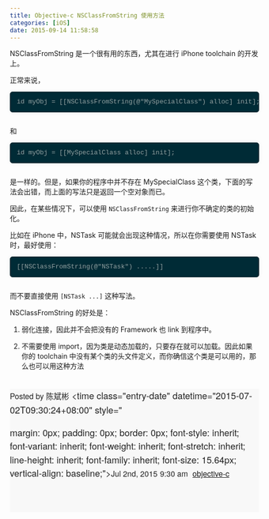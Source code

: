 ```yaml
---
title: Objective-c NSClassFromString 使用方法
categories: [iOS]
date: 2015-09-14 11:58:58
---
```


NSClassFromString 是一个很有用的东西，尤其在进行 iPhone toolchain 的开发上。

正常来说，
<pre style="margin-top: 0px; margin-bottom: 2.1em; padding: 0.8em 1em; border: 1px solid rgb(5, 35, 43); font-style: inherit; font-variant: inherit; font-weight: inherit; font-stretch: inherit; line-height: 1.45em; font-family: Menlo, Monaco, &#39;Andale Mono&#39;, &#39;lucida console&#39;, &#39;Courier New&#39;, monospace; font-size: 13px; vertical-align: baseline; box-shadow: rgba(0, 0, 0, 0.0588235) 0px 0px 10px; border-radius: 0.4em; color: rgb(147, 161, 161); overflow: auto; background-image: url(http://cnbin.github.io/images/noise.png?1431911703); background-color: rgb(0, 43, 54); background-position: 0% 0%;" class="brush:java;toolbar:false;">id&nbsp;myObj&nbsp;=&nbsp;[[NSClassFromString(@&quot;MySpecialClass&quot;)&nbsp;alloc]&nbsp;init];</pre>

和
<pre style="margin-top: 0px; margin-bottom: 2.1em; padding: 0.8em 1em; border: 1px solid rgb(5, 35, 43); font-style: inherit; font-variant: inherit; font-weight: inherit; font-stretch: inherit; line-height: 1.45em; font-family: Menlo, Monaco, &#39;Andale Mono&#39;, &#39;lucida console&#39;, &#39;Courier New&#39;, monospace; font-size: 13px; vertical-align: baseline; box-shadow: rgba(0, 0, 0, 0.0588235) 0px 0px 10px; border-radius: 0.4em; color: rgb(147, 161, 161); overflow: auto; background-image: url(http://cnbin.github.io/images/noise.png?1431911703); background-color: rgb(0, 43, 54); background-position: 0% 0%;" class="brush:cpp;toolbar:false;">id&nbsp;myObj&nbsp;=&nbsp;[[MySpecialClass&nbsp;alloc]&nbsp;init];</pre>

是一样的。但是，如果你的程序中并不存在 MySpecialClass 这个类，下面的写法会出错，而上面的写法只是返回一个空对象而已。

因此，在某些情况下，可以使用&nbsp;`NSClassFromString`&nbsp;来进行你不确定的类的初始化。

比如在 iPhone 中，NSTask 可能就会出现这种情况，所以在你需要使用 NSTask 时，最好使用：
<pre style="margin-top: 0px; margin-bottom: 2.1em; padding: 0.8em 1em; border: 1px solid rgb(5, 35, 43); font-style: inherit; font-variant: inherit; font-weight: inherit; font-stretch: inherit; line-height: 1.45em; font-family: Menlo, Monaco, &#39;Andale Mono&#39;, &#39;lucida console&#39;, &#39;Courier New&#39;, monospace; font-size: 13px; vertical-align: baseline; box-shadow: rgba(0, 0, 0, 0.0588235) 0px 0px 10px; border-radius: 0.4em; color: rgb(147, 161, 161); overflow: auto; background-image: url(http://cnbin.github.io/images/noise.png?1431911703); background-color: rgb(0, 43, 54); background-position: 0% 0%;" class="brush:java;toolbar:false;">[[NSClassFromString(@&quot;NSTask&quot;)&nbsp;.....]]</pre>

而不要直接使用&nbsp;`[NSTask ...]`&nbsp;这种写法。

NSClassFromString 的好处是：

1.  弱化连接，因此并不会把没有的 Framework 也 link 到程序中。

2.  不需要使用 import，因为类是动态加载的，只要存在就可以加载。因此如果你的 toolchain 中没有某个类的头文件定义，而你确信这个类是可以用的，那么也可以用这种方法

<footer style="margin: 2em 0px 0px; padding: 0px 0px 2.5em; border: 0px; font-stretch: inherit; line-height: 27.6px; font-family: &#39;PT Sans&#39;, &#39;Helvetica Neue&#39;, Arial, sans-serif; font-size: 18.4px; vertical-align: baseline; color: rgb(34, 34, 34); white-space: normal; background-color: rgb(248, 248, 248);">

<span class="byline author vcard" style="margin: 0px; padding: 0px; border: 0px; font-style: inherit; font-variant: inherit; font-weight: inherit; font-stretch: inherit; line-height: inherit; font-family: inherit; font-size: 15.64px; vertical-align: baseline;">Posted by&nbsp;<span class="fn" style="margin: 0px; padding: 0px; border: 0px; font-style: inherit; font-variant: inherit; font-weight: inherit; font-stretch: inherit; line-height: inherit; font-family: inherit; font-size: 15.64px; vertical-align: baseline;">陈斌彬</span></span>&nbsp;<time class="entry-date" datetime="2015-07-02T09:30:24+08:00" style="

margin: 0px; padding: 0px; border: 0px; font-style: inherit; font-variant: inherit; font-weight: inherit; font-stretch: inherit; line-height: inherit; font-family: inherit; font-size: 15.64px; vertical-align: baseline;"><span class="date" style="margin: 0px; padding: 0px; border: 0px; font-style: inherit; font-variant: inherit; font-weight: inherit; font-stretch: inherit; line-height: inherit; font-family: inherit; font-size: 15.64px; vertical-align: baseline;"><span class="date-month" style="margin: 0px; padding: 0px; border: 0px; font-style: inherit; font-variant: inherit; font-weight: inherit; font-stretch: inherit; line-height: inherit; font-family: inherit; font-size: 15.64px; vertical-align: baseline;">Jul</span>&nbsp;<span class="date-day" style="margin: 0px; padding: 0px; border: 0px; font-style: inherit; font-variant: inherit; font-weight: inherit; font-stretch: inherit; line-height: inherit; font-family: inherit; font-size: 15.64px; vertical-align: baseline;">2</span><span class="date-suffix" style="margin: 0px; padding: 0px; border: 0px; font-style: inherit; font-variant: inherit; font-weight: inherit; font-stretch: inherit; line-height: inherit; font-family: inherit; font-size: 15.64px; vertical-align: baseline;">nd</span>,&nbsp;<span class="date-year" style="margin: 0px; padding: 0px; border: 0px; font-style: inherit; font-variant: inherit; font-weight: inherit; font-stretch: inherit; line-height: inherit; font-family: inherit; font-size: 15.64px; vertical-align: baseline;">2015</span></span>&nbsp;<span class="time" style="margin: 0px; padding: 0px; border: 0px; font-style: inherit; font-variant: inherit; font-weight: inherit; font-stretch: inherit; line-height: inherit; font-family: inherit; font-size: 15.64px; vertical-align: baseline;">9:30 am</span></time>&nbsp;<span class="categories" style="margin: 0px; padding: 0px; border: 0px; font-style: inherit; font-variant: inherit; font-weight: inherit; font-stretch: inherit; line-height: inherit; font-family: inherit; font-size: 15.64px; vertical-align: baseline;">&nbsp;[objective-c](http://cnbin.github.io/blog/categories/objective-c/)</span>
</footer>